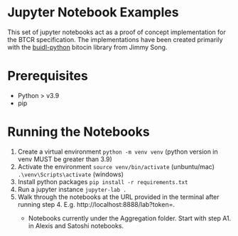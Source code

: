 # Jupyter Notebook Examples

This set of jupyter notebooks act as a proof of concept implementation for the BTCR specification. The implementations have been created primarily with the [buidl-python](https://github.com/buidl-bitcoin/buidl-python) bitocin library from Jimmy Song.

# Prerequisites

- Python > v3.9
- pip

# Running the Notebooks

1. Create a virtual environment
`python -m venv venv` (python version in venv MUST be greater than 3.9)
2. Activate the environment
`source venv/bin/activate` (unbuntu/mac)
`.\venv\Scripts\activate` (windows)
3. Install python packages
`pip install -r requirements.txt`
4. Run a jupyter instance
`jupyter-lab .`
5. Walk through the notebooks at the URL provided in the terminal after running step 4. E.g. http://localhost:8888/lab?token=<sometoken>.
    - Notebooks currently under the Aggregation folder. Start with step A1. in Alexis and Satoshi notebooks.


